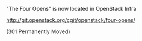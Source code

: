 "The Four Opens" is now located in OpenStack Infra

http://git.openstack.org/cgit/openstack/four-opens/

(301 Permanently Moved)
